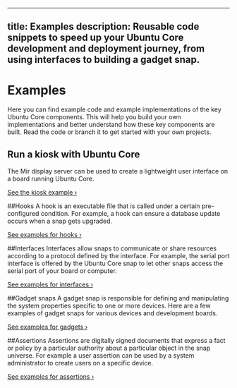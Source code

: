 ----
title: Examples
description: Reusable code snippets to speed up your Ubuntu Core development and deployment journey, from using interfaces to building a gadget snap.
----

# Examples

Here you can find example code and example implementations of the key Ubuntu Core components. This will help you build your own implementations and better understand how these key components are built. Read the code or branch it to get started with your own projects.

## Run a kiosk with Ubuntu Core
The Mir display server can be used to create a lightweight user interface on a board running Ubuntu Core.

[See the kiosk example &rsaquo;](/core/examples/snaps-on-mir)

##Hooks
A hook is an executable file that is called under a certain pre-configured condition. For example, a hook can ensure a database update occurs when a snap gets upgraded.

[See examples for hooks &rsaquo;](/core/examples/hooks)

##Interfaces
Interfaces allow snaps to communicate or share resources according to a protocol defined by the interface. For example, the serial port interface is offered by the Ubuntu Core snap to let other snaps access the serial port of your board or computer.

[See examples for interfaces ›](/core/examples/interfaces)

##Gadget snaps
A gadget snap is responsible for defining and manipulating the system properties specific to one or more devices. Here are a few examples of gadget snaps for various devices and development boards.

[See examples for gadgets ›](/core/examples/gadget-snaps)

##Assertions
Assertions are digitally signed documents that express a fact or policy by a particular authority about a particular object in the snap universe. For example a user assertion can be used by a system administrator to create users on a specific device.

[See examples for assertions ›](/core/examples/assertions)
